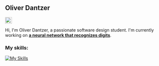 ## Oliver Dantzer
<a href="https://www.linkedin.com/in/oliverdantzer/">
  <img align="left" alt="Oliver's LinkedIN" width="22px" src="https://raw.githubusercontent.com/peterthehan/peterthehan/master/assets/linkedin.svg" />
</a><br><br>
Hi, I'm Oliver Dantzer, a passionate software design student. I'm currently working on <td><a href="https://github.com/oliverdantzer/digit-recognition-neural-network"><b>a neural network that recognizes digits</b></a></td>.<br>

### My skills:
[![My Skills](https://skillicons.dev/icons?i=python,c,cpp,java,matlab,js,html,css,bash,git,docker)](https://skillicons.dev)
